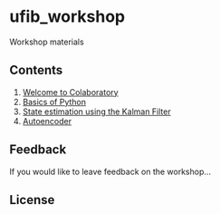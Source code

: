 # ufib_workshop

Workshop materials

## Contents

1. [Welcome to Colaboratory](https://colab.research.google.com/notebooks/intro.ipynb)
2. [Basics of Python]()
3. [State estimation using the Kalman Filter](/notebooks/state_estimation.ipynb)
4. [Autoencoder](notebooks/Workshop_Denoising%20AE.ipynb)

## Feedback

If you would like to leave feedback on the workshop...

## License

